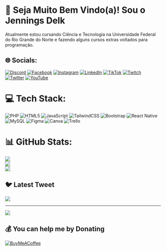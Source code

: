 # 💫 Seja Muito Bem Vindo(a)! Sou o Jennings Delk
Atualmente estou cursando Ciência e Tecnologia na Universidade Federal do Rio Grande do Norte e fazendo alguns cursos extras voltados para programação.<br>


## 🌐 Socials:
[![Discord](https://img.shields.io/badge/Discord-%237289DA.svg?logo=discord&logoColor=white)](https://discord.gg/Delk#3052) [![Facebook](https://img.shields.io/badge/Facebook-%231877F2.svg?logo=Facebook&logoColor=white)](https://facebook.com/https://www.facebook.com/JenningsDelk) [![Instagram](https://img.shields.io/badge/Instagram-%23E4405F.svg?logo=Instagram&logoColor=white)](https://instagram.com/jenningsdelk) [![LinkedIn](https://img.shields.io/badge/LinkedIn-%230077B5.svg?logo=linkedin&logoColor=white)](https://linkedin.com/in/https://www.linkedin.com/in/jennings-delk-81538215a/) [![TikTok](https://img.shields.io/badge/TikTok-%23000000.svg?logo=TikTok&logoColor=white)](https://tiktok.com/@jenningsdelk) [![Twitch](https://img.shields.io/badge/Twitch-%239146FF.svg?logo=Twitch&logoColor=white)](https://twitch.tv/jenningsdelk) [![Twitter](https://img.shields.io/badge/Twitter-%231DA1F2.svg?logo=Twitter&logoColor=white)](https://twitter.com/jenningsdelk) [![YouTube](https://img.shields.io/badge/YouTube-%23FF0000.svg?logo=YouTube&logoColor=white)](https://youtube.com/@jenningsdelk) 

# 💻 Tech Stack:
![PHP](https://img.shields.io/badge/php-%23777BB4.svg?style=for-the-badge&logo=php&logoColor=white) ![HTML5](https://img.shields.io/badge/html5-%23E34F26.svg?style=for-the-badge&logo=html5&logoColor=white) ![JavaScript](https://img.shields.io/badge/javascript-%23323330.svg?style=for-the-badge&logo=javascript&logoColor=%23F7DF1E) ![TailwindCSS](https://img.shields.io/badge/tailwindcss-%2338B2AC.svg?style=for-the-badge&logo=tailwind-css&logoColor=white) ![Bootstrap](https://img.shields.io/badge/bootstrap-%23563D7C.svg?style=for-the-badge&logo=bootstrap&logoColor=white) ![React Native](https://img.shields.io/badge/react_native-%2320232a.svg?style=for-the-badge&logo=react&logoColor=%2361DAFB) ![MySQL](https://img.shields.io/badge/mysql-%2300f.svg?style=for-the-badge&logo=mysql&logoColor=white) 	![Figma](https://img.shields.io/badge/figma-%23F24E1E.svg?style=for-the-badge&logo=figma&logoColor=white) ![Canva](https://img.shields.io/badge/Canva-%2300C4CC.svg?style=for-the-badge&logo=Canva&logoColor=white) ![Trello](https://img.shields.io/badge/Trello-%23026AA7.svg?style=for-the-badge&logo=Trello&logoColor=white)
# 📊 GitHub Stats:
![](https://github-readme-stats.vercel.app/api?username=jenningsdelk&theme=blue-green&hide_border=false&include_all_commits=true&count_private=true)<br/>
![](https://github-readme-streak-stats.herokuapp.com/?user=jenningsdelk&theme=blue-green&hide_border=false)<br/>
![](https://github-readme-stats.vercel.app/api/top-langs/?username=jenningsdelk&theme=blue-green&hide_border=false&include_all_commits=true&count_private=true&layout=compact)

## 🐦 Latest Tweet
[![](https://gtce.itsvg.in/api?username=jenningsdelk)](https://github.com/VishwaGauravIn/github-twitter-card-embed)

---
[![](https://visitcount.itsvg.in/api?id=jenningsdelk&icon=0&color=0)](https://visitcount.itsvg.in)

  ## 💰 You can help me by Donating
  [![BuyMeACoffee](https://img.shields.io/badge/Buy%20Me%20a%20Coffee-ffdd00?style=for-the-badge&logo=buy-me-a-coffee&logoColor=black)](https://buymeacoffee.com/jenningsdelk) 

  
<!-- Proudly created with GPRM ( https://gprm.itsvg.in ) -->
